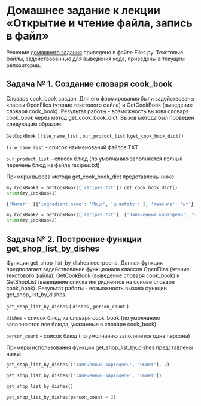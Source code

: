 # Домашнее задание к лекции «Открытие и чтение файла, запись в файл»

Решение [домашнего задания](https://github.com/netology-code/py-homeworks-basic/tree/master/7.files) приведено в файле Files.py. Текстовые файлы, задействованные для выведения кода, приведены в текущем репозитории.

## Задача № 1. Создание словаря cook_book
Словарь cook_book создан. Для его формирования были задействованы классы OpenFiles (чтение текстового файла) и GetCookBook (выведение словаря cook_book). Результат работы - возможность вызова словаря cook_book через метод get_cook_book_dict. Вызов метода был проведен следующим образом:

```GetCookBook``` ( ```file_name_list``` , ```our_product_list``` ).```get_cook_book_dict()```

```file_name_list``` - список наименований файлов TXT

```our_product_list``` - список блюд (по умолчанию заполняется полный перечень блюд из файла recipes.txt)

Примеры вызова метода get_cook_book_dict представлены ниже:

```python
my_CookBook1 = GetCookBook(['recipes.txt']).get_cook_book_dict()
print(my_CookBook1)
```
```python
{'Омлет': [{'ingredient_name': 'Яйцо', 'quantity': 2, 'measure': 'шт'}, {'ingredient_name': 'Молоко', 'quantity': 100, 'measure': 'мл'}, {'ingredient_name': 'Помидор', 'quantity': 2, 'measure': 'шт'}], 'Утка по-пекински': [{'ingredient_name': 'Утка', 'quantity': 1, 'measure': 'шт'}, {'ingredient_name': 'Вода', 'quantity': 2, 'measure': 'л'}, {'ingredient_name': 'Мед', 'quantity': 3, 'measure': 'ст.л'}, {'ingredient_name': 'Соевый соус', 'quantity': 60, 'measure': 'мл'}], 'Запеченный картофель': [{'ingredient_name': 'Картофель', 'quantity': 1, 'measure': 'кг'}, {'ingredient_name': 'Чеснок', 'quantity': 3, 'measure': 'зубч'}, {'ingredient_name': 'Сыр гауда', 'quantity': 100, 'measure': 'г'}], 'Фахитос': [{'ingredient_name': 'Говядина', 'quantity': 500, 'measure': 'г'}, {'ingredient_name': 'Перец сладкий', 'quantity': 1, 'measure': 'шт'}, {'ingredient_name': 'Лаваш', 'quantity': 2, 'measure': 'шт'}, {'ingredient_name': 'Винный уксус', 'quantity': 1, 'measure': 'ст.л'}, {'ingredient_name': 'Помидор', 'quantity': 2, 'measure': 'шт'}]}
```
```python
my_CookBook2 = GetCookBook(['recipes.txt'], ['Запеченный картофель', 'Омлет', 'Утка по-пекински']).get_cook_book_dict()
print(my_CookBook2)
```

## Задача № 2. Построение функции get_shop_list_by_dishes
Функция get_shop_list_by_dishes построена. Данная функция предполагает задействование функционала классов OpenFiles (чтение текстового файла), GetCookBook (выведение словаря cook_book) и GetShopList (выведение списка ингридиентов на основе словаря cook_book). Результат работы - возможность вызова функции get_shop_list_by_dishes.

```get_shop_list_by_dishes``` ( ```dishes``` , ```person_count``` )

```dishes``` - список блюд из словаря cook_book (по умолчанию заполняются все блюда, указанные в словаре cook_book)

```person_count``` - список блюд (по умолчанию заполняется одна персона)

Примеры использования функции get_shop_list_by_dishes представлены ниже:
```python
get_shop_list_by_dishes(['Запеченный картофель', 'Омлет'], 2)
```
```python
get_shop_list_by_dishes(['Запеченный картофель', 'Омлет'])
```
```python
get_shop_list_by_dishes()
```
```python
get_shop_list_by_dishes(person_count = 2)
```


